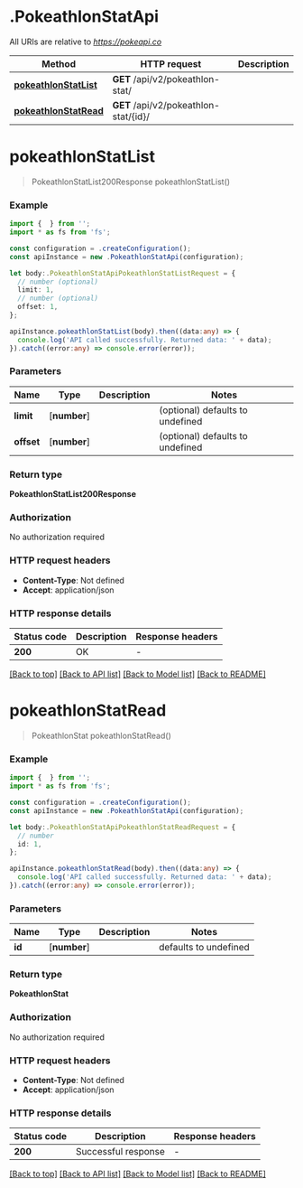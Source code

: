 # .PokeathlonStatApi

All URIs are relative to *https://pokeapi.co*

Method | HTTP request | Description
------------- | ------------- | -------------
[**pokeathlonStatList**](PokeathlonStatApi.md#pokeathlonStatList) | **GET** /api/v2/pokeathlon-stat/ | 
[**pokeathlonStatRead**](PokeathlonStatApi.md#pokeathlonStatRead) | **GET** /api/v2/pokeathlon-stat/{id}/ | 


# **pokeathlonStatList**
> PokeathlonStatList200Response pokeathlonStatList()


### Example


```typescript
import {  } from '';
import * as fs from 'fs';

const configuration = .createConfiguration();
const apiInstance = new .PokeathlonStatApi(configuration);

let body:.PokeathlonStatApiPokeathlonStatListRequest = {
  // number (optional)
  limit: 1,
  // number (optional)
  offset: 1,
};

apiInstance.pokeathlonStatList(body).then((data:any) => {
  console.log('API called successfully. Returned data: ' + data);
}).catch((error:any) => console.error(error));
```


### Parameters

Name | Type | Description  | Notes
------------- | ------------- | ------------- | -------------
 **limit** | [**number**] |  | (optional) defaults to undefined
 **offset** | [**number**] |  | (optional) defaults to undefined


### Return type

**PokeathlonStatList200Response**

### Authorization

No authorization required

### HTTP request headers

 - **Content-Type**: Not defined
 - **Accept**: application/json


### HTTP response details
| Status code | Description | Response headers |
|-------------|-------------|------------------|
**200** | OK |  -  |

[[Back to top]](#) [[Back to API list]](README.md#documentation-for-api-endpoints) [[Back to Model list]](README.md#documentation-for-models) [[Back to README]](README.md)

# **pokeathlonStatRead**
> PokeathlonStat pokeathlonStatRead()


### Example


```typescript
import {  } from '';
import * as fs from 'fs';

const configuration = .createConfiguration();
const apiInstance = new .PokeathlonStatApi(configuration);

let body:.PokeathlonStatApiPokeathlonStatReadRequest = {
  // number
  id: 1,
};

apiInstance.pokeathlonStatRead(body).then((data:any) => {
  console.log('API called successfully. Returned data: ' + data);
}).catch((error:any) => console.error(error));
```


### Parameters

Name | Type | Description  | Notes
------------- | ------------- | ------------- | -------------
 **id** | [**number**] |  | defaults to undefined


### Return type

**PokeathlonStat**

### Authorization

No authorization required

### HTTP request headers

 - **Content-Type**: Not defined
 - **Accept**: application/json


### HTTP response details
| Status code | Description | Response headers |
|-------------|-------------|------------------|
**200** | Successful response |  -  |

[[Back to top]](#) [[Back to API list]](README.md#documentation-for-api-endpoints) [[Back to Model list]](README.md#documentation-for-models) [[Back to README]](README.md)


